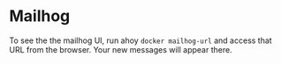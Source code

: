 # Mailhog

To see the the mailhog UI, run ahoy `docker mailhog-url` and access that URL from the browser. Your new messages will appear there.

